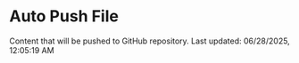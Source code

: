 # Auto Push File

Content that will be pushed to GitHub repository.
Last updated: 06/28/2025, 12:05:19 AM